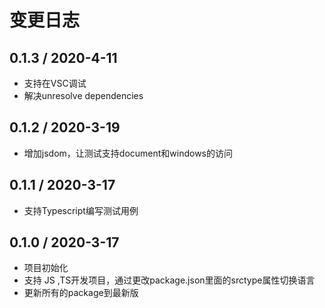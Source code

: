 # 变更日志

## 0.1.3 / 2020-4-11

- 支持在VSC调试
- 解决unresolve dependencies

## 0.1.2 / 2020-3-19

- 增加jsdom，让测试支持document和windows的访问

## 0.1.1 / 2020-3-17

- 支持Typescript编写测试用例

## 0.1.0 / 2020-3-17

- 项目初始化
- 支持 JS ,TS开发项目，通过更改package.json里面的srctype属性切换语言
- 更新所有的package到最新版
